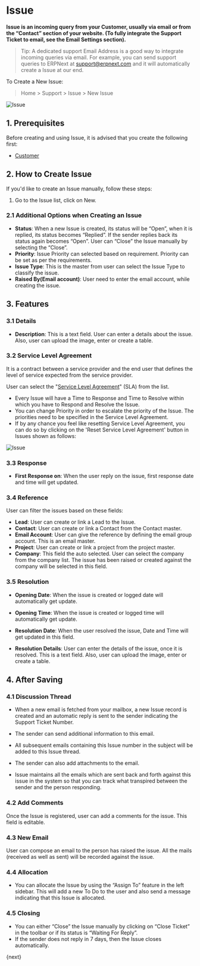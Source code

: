<!-- add-breadcrumbs -->
# Issue

**Issue is an incoming query from your Customer, usually via email or
from the “Contact” section of your website. (To fully integrate the Support
Ticket to email, see the Email Settings section).**

> Tip: A dedicated support Email Address is a good way to integrate incoming
queries via email. For example, you can send support queries to ERPNext at
support@erpnext.com and it will automatically create a Issue at our end.


To Create a New Issue:
> Home > Support > Issue > New Issue

<img class="screenshot" alt="Issue" src="{{docs_base_url}}/assets/img/support/issue.png">

## 1. Prerequisites
Before creating and using Issue, it is advised that you create the following first:

* [Customer](docs/user/manual/en/CRM/customer)

## 2. How to Create Issue
If you'd like to create an Issue manually, follow these steps:

1. Go to the Issue list, click on New.


### 2.1 Additional Options when Creating an Issue
* **Status**: When a new Issue is created, its status will be “Open”, when it is
replied, its status becomes “Replied”.
If the sender replies back its status again becomes “Open”.
User can “Close” the Issue manually by selecting the “Close”.
* **Priority**: Issue Priority can selected based on requirement. Priority can be set as per the requirements.
* **Issue Type**: This is the master from user can select the Issue Type to classify the issue.
* **Raised By(Email account)**: User need to enter the email account, while creating the issue.

## 3. Features

### 3.1 Details
* **Description**: This is a text field. User can enter a details about the issue. Also, user can upload the image, enter or create a table.

### 3.2 Service Level Agreement
It is a contract between a service provider and the end user that defines the level of service expected from the service provider.

User can select the "[Service Level Agreement](/docs/user/manual/en/support/service-level-agreement)" (SLA) from the list.

* Every Issue will have a Time to Response and Time to Resolve within which you have to Respond and Resolve the Issue.
* You can change Priority in order to escalate the priority of the Issue. The priorities need to be specified in the Service Level Agreement.
* If by any chance you feel like resetting Service Level Agreement, you can do so by clicking on the 'Reset Service Level Agreement' button in Issues shown as follows:

<img class="screenshot" alt="Issue" src="{{docs_base_url}}/assets/img/support/iss.gif">

### 3.3 Response
* **First Response on**: When the user reply on the issue, first response date and time will get updated.

### 3.4 Reference
User can filter the issues based on these fields:

* **Lead**: User can create or link a Lead to the Issue. 
* **Contact**: User can create or link a Contact from the Contact master. 
* **Email Account**: User can give the reference by defining the email group account. This is an email master.
* **Project**: User can create or link a project from the project master.
* **Company**: This field the auto selected. User can select the company from the company list. The issue has been raised or created against the company will be selected in this field.

### 3.5 Resolution
* **Opening Date**: When the issue is created or logged date will automatically get update.

* **Opening Time**: When the issue is created or logged time will automatically get update.

* **Resolution Date**: When the user resolved the issue, Date and Time will get updated in this field.

* **Resolution Details**: User can enter the details of the issue, once it is resolved. This is a text field. Also, user can upload the image, enter or create a table.

## 4. After Saving
### 4.1 Discussion Thread

* When a new email is fetched from your mailbox, a new Issue record is created and an automatic reply is sent to the sender indicating the Support Ticket Number.
* The sender can send additional information to this email.
* All subsequent emails containing this Issue number in the subject will be added to this Issue thread.
* The sender can also add attachments to the email.

* Issue maintains all the emails which are sent back and forth against this issue in the system so that you can track what transpired between the sender and the person responding.

### 4.2 Add Comments
Once the Issue is registered, user can add a comments for the issue. This field is editable.

### 4.3 New Email
User can compose an email to the person has raised the issue. All the mails (received as well as sent) will be recorded against the issue.

### 4.4 Allocation

* You can allocate the Issue by using the “Assign To” feature in the left sidebar. This will add a new To Do to the user and also send a message indicating that this Issue is allocated.

### 4.5 Closing

* You can either “Close” the Issue manually by clicking on “Close Ticket” in the toolbar or if its status is “Waiting For Reply”.
* If the sender does not reply in 7 days, then the Issue closes automatically.


{next}